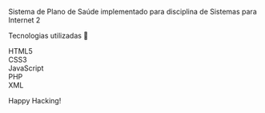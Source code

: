 Sistema de Plano de Saúde implementado para disciplina de Sistemas para Internet 2

Tecnologias utilizadas 🚀

HTML5<br>
CSS3<br>
JavaScript<br>
PHP<br>
XML

Happy Hacking!
